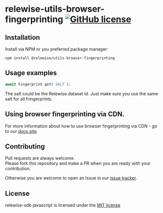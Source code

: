 # relewise-utils-browser-fingerprinting [![GitHub license](https://img.shields.io/badge/license-MIT-blue.svg)](./LICENSE)

## Installation 

Install via NPM or you preferred package manager: 

```
npm install @relewise/utils-browser-fingerprinting
```

## Usage examples

```ts
await Fingerprint.get(`SALT`);
```

The salt could be the Relewise dataset id. Just make sure you use the same salt for all fringerprints.

## Using browser fingerprinting via CDN.

For more information about how to use browser fingerprinting via CDN - go to our [docs site](https://docs.relewise.com/docs/developer/libraries.html).

## Contributing

Pull requests are always welcome.  
Please fork this repository and make a PR when you are ready with your contribution.  

Otherwise you are welcome to open an Issue in our [issue tracker](https://github.com/Relewise/relewise-utils-browser-fingerprinting/issues).

## License

relewise-sdk-javascript is licensed under the [MIT license](./LICENSE)
